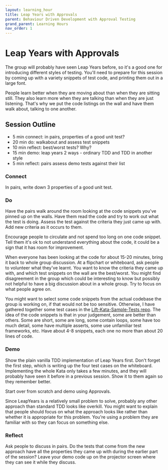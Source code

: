 ```yaml
---
layout: learning_hour
title: Leap Years with Approvals
parent: Behaviour Driven Development with Approval Testing
grand_parent: Learning Hours
nav_order: 1
---
```


# Leap Years with Approvals

The group will probably have seen Leap Years before, so it's a good one for introducing different styles of testing. You'll need to prepare for this session by coming up with a variety snippets of test code, and printing them out in a large font.

People learn better when they are moving about than when they are sitting still. They also learn more when they are talking than when they are just listening. That's why we put the code listings on the wall and have them walk about, talking to one another.

## Session Outline
 
* 5 min connect: in pairs, properties of a good unit test?
* 20 min do: walkabout and assess test snippets  
* 10 min reflect: best/worst tests? Why?  
* 15 min demo: leap years 2 ways - ordinary TDD and TDD in another style   
* 5 min reflect: pairs assess demo tests against their list

### Connect
In pairs, write down 3 properties of a good unit test.

### Do
Have the pairs walk around the room looking at the code snippets you've pinned up on the walls. Have them read the code and try to work out what the test is doing. Assess the test against the criteria they just came up with. Add new criteria as it occurs to them.

Encourage people to circulate and not spend too long on one code snippet. Tell them it's ok to not understand everything about the code, it could be a sign that it has room for improvement.

When everyone has been looking at the code for about 15-20 minutes, bring it back to whole group discussion. At a flipchart or whiteboard, ask people to volunteer what they've learnt. You want to know the criteria they came up with, and which test snippets on the wall are the best/worst. You might find disagreement in the group which could be interesting to know but possibly not helpful to have a big discussion about in a whole group. Try to  focus on what people agree on.

You might want to select some code snippets from the actual codebase the group is working on, if that would not be too sensitive. Otherwise, I have gathered together some test cases in the [Lift-Kata-Sample-Tests repo](https://github.com/emilybache/Lift-Kata-Sample-Tests). The idea of the code snippets is that in your judgement, some are better than others. Some are short, some are long, some contain loops, some have too much detail, some have multiple asserts, some use unfamiliar test frameworks, etc. Have about 4-8 snippets, each one no more than about 20 lines of code.


### Demo
Show the plain vanilla TDD implementation of Leap Years first. Don't forget the first step, which is writing up the four test cases on the whiteboard. Implementing the whole Kata only takes a few minutes, and they will probably have seen it before in a previous session. Show it to them again so they remember better.

Start over from scratch and demo using Approvals.

Since LeapYears is a relatively small problem to solve, probably any other approach than standard TDD looks like overkill. You might want to explain that people should focus on what the approach looks like rather than whether it is appropriate for this problem. You're using a problem they are familiar with so they can focus on something else.

### Reflect
Ask people to discuss in pairs. Do the tests that come from the new approach have all the properties they came up with during the earlier part of the session? Leave your demo code up on the projector screen where they can see it while they discuss.



